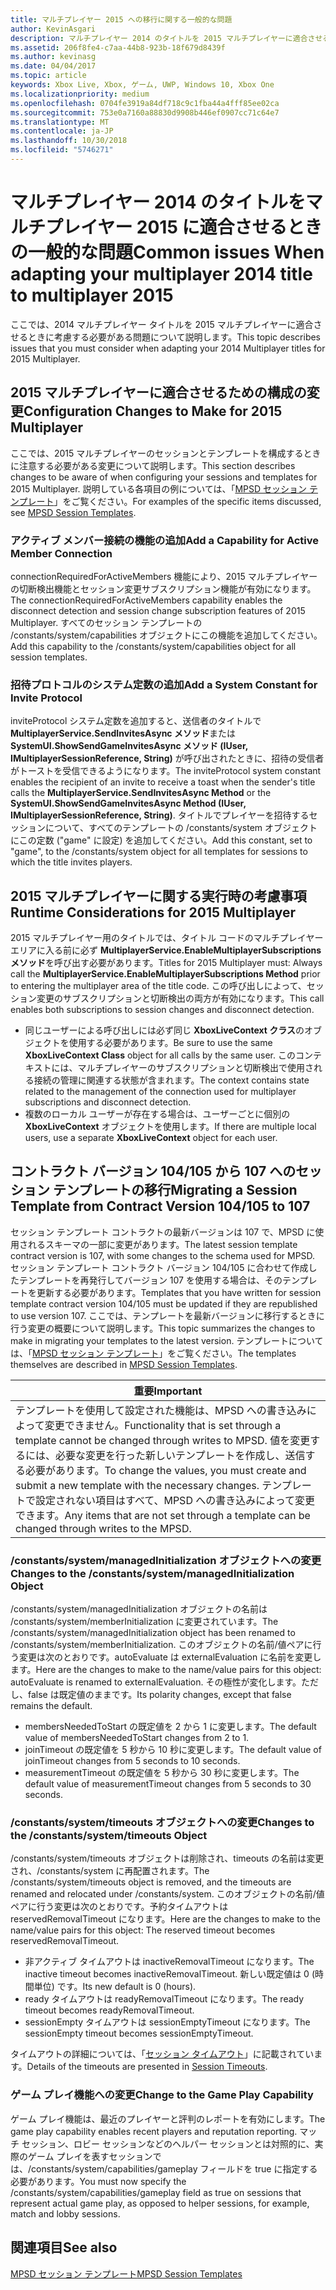 ```yaml
---
title: マルチプレイヤー 2015 への移行に関する一般的な問題
author: KevinAsgari
description: マルチプレイヤー 2014 のタイトルを 2015 マルチプレイヤーに適合させるときに発生する可能性のある一般的な問題について説明します。
ms.assetid: 206f8fe4-c7aa-44b8-923b-18f679d8439f
ms.author: kevinasg
ms.date: 04/04/2017
ms.topic: article
keywords: Xbox Live, Xbox, ゲーム, UWP, Windows 10, Xbox One
ms.localizationpriority: medium
ms.openlocfilehash: 0704fe3919a84df718c9c1fba44a4fff85ee02ca
ms.sourcegitcommit: 753e0a7160a88830d9908b446ef0907cc71c64e7
ms.translationtype: MT
ms.contentlocale: ja-JP
ms.lasthandoff: 10/30/2018
ms.locfileid: "5746271"
---
```

# <a name="common-issues-when-adapting-your-multiplayer-2014-title-to-multiplayer-2015"></a><span data-ttu-id="93de5-104">マルチプレイヤー 2014 のタイトルをマルチプレイヤー 2015 に適合させるときの一般的な問題</span><span class="sxs-lookup"><span data-stu-id="93de5-104">Common issues When adapting your multiplayer 2014 title to multiplayer 2015</span></span>

<span data-ttu-id="93de5-105">ここでは、2014 マルチプレイヤー タイトルを 2015 マルチプレイヤーに適合させるときに考慮する必要がある問題について説明します。</span><span class="sxs-lookup"><span data-stu-id="93de5-105">This topic describes issues that you must consider when adapting your 2014 Multiplayer titles for 2015 Multiplayer.</span></span>


## <a name="configuration-changes-to-make-for-2015-multiplayer"></a><span data-ttu-id="93de5-106">2015 マルチプレイヤーに適合させるための構成の変更</span><span class="sxs-lookup"><span data-stu-id="93de5-106">Configuration Changes to Make for 2015 Multiplayer</span></span>

<span data-ttu-id="93de5-107">ここでは、2015 マルチプレイヤーのセッションとテンプレートを構成するときに注意する必要がある変更について説明します。</span><span class="sxs-lookup"><span data-stu-id="93de5-107">This section describes changes to be aware of when configuring your sessions and templates for 2015 Multiplayer.</span></span> <span data-ttu-id="93de5-108">説明している各項目の例については、「[MPSD セッション テンプレート](multiplayer-session-directory.md)」をご覧ください。</span><span class="sxs-lookup"><span data-stu-id="93de5-108">For examples of the specific items discussed, see [MPSD Session Templates](multiplayer-session-directory.md).</span></span>

### <a name="add-a-capability-for-active-member-connection"></a><span data-ttu-id="93de5-109">アクティブ メンバー接続の機能の追加</span><span class="sxs-lookup"><span data-stu-id="93de5-109">Add a Capability for Active Member Connection</span></span>

<span data-ttu-id="93de5-110">connectionRequiredForActiveMembers 機能により、2015 マルチプレイヤーの切断検出機能とセッション変更サブスクリプション機能が有効になります。</span><span class="sxs-lookup"><span data-stu-id="93de5-110">The connectionRequiredForActiveMembers capability enables the disconnect detection and session change subscription features of 2015 Multiplayer.</span></span> <span data-ttu-id="93de5-111">すべてのセッション テンプレートの /constants/system/capabilities オブジェクトにこの機能を追加してください。</span><span class="sxs-lookup"><span data-stu-id="93de5-111">Add this capability to the /constants/system/capabilities object for all session templates.</span></span>


### <a name="add-a-system-constant-for-invite-protocol"></a><span data-ttu-id="93de5-112">招待プロトコルのシステム定数の追加</span><span class="sxs-lookup"><span data-stu-id="93de5-112">Add a System Constant for Invite Protocol</span></span>

<span data-ttu-id="93de5-113">inviteProtocol システム定数を追加すると、送信者のタイトルで **MultiplayerService.SendInvitesAsync メソッド**または **SystemUI.ShowSendGameInvitesAsync メソッド (IUser, IMultiplayerSessionReference, String)** が呼び出されたときに、招待の受信者がトーストを受信できるようになります。</span><span class="sxs-lookup"><span data-stu-id="93de5-113">The inviteProtocol system constant enables the recipient of an invite to receive a toast when the sender's title calls the **MultiplayerService.SendInvitesAsync Method** or the **SystemUI.ShowSendGameInvitesAsync Method (IUser, IMultiplayerSessionReference, String)**.</span></span> <span data-ttu-id="93de5-114">タイトルでプレイヤーを招待するセッションについて、すべてのテンプレートの /constants/system オブジェクトにこの定数 ("game" に設定) を追加してください。</span><span class="sxs-lookup"><span data-stu-id="93de5-114">Add this constant, set to "game", to the /constants/system object for all templates for sessions to which the title invites players.</span></span>


## <a name="runtime-considerations-for-2015-multiplayer"></a><span data-ttu-id="93de5-115">2015 マルチプレイヤーに関する実行時の考慮事項</span><span class="sxs-lookup"><span data-stu-id="93de5-115">Runtime Considerations for 2015 Multiplayer</span></span>

<span data-ttu-id="93de5-116">2015 マルチプレイヤー用のタイトルでは、タイトル コードのマルチプレイヤー エリアに入る前に必ず **MultiplayerService.EnableMultiplayerSubscriptions メソッド**を呼び出す必要があります。</span><span class="sxs-lookup"><span data-stu-id="93de5-116">Titles for 2015 Multiplayer must:   Always call the **MultiplayerService.EnableMultiplayerSubscriptions Method** prior to entering the multiplayer area of the title code.</span></span> <span data-ttu-id="93de5-117">この呼び出しによって、セッション変更のサブスクリプションと切断検出の両方が有効になります。</span><span class="sxs-lookup"><span data-stu-id="93de5-117">This call enables both subscriptions to session changes and disconnect detection.</span></span>
-   <span data-ttu-id="93de5-118">同じユーザーによる呼び出しには必ず同じ **XboxLiveContext クラス**のオブジェクトを使用する必要があります。</span><span class="sxs-lookup"><span data-stu-id="93de5-118">Be sure to use the same **XboxLiveContext Class** object for all calls by the same user.</span></span> <span data-ttu-id="93de5-119">このコンテキストには、マルチプレイヤーのサブスクリプションと切断検出で使用される接続の管理に関連する状態が含まれます。</span><span class="sxs-lookup"><span data-stu-id="93de5-119">The context contains state related to the management of the connection used for multiplayer subscriptions and disconnect detection.</span></span>
-   <span data-ttu-id="93de5-120">複数のローカル ユーザーが存在する場合は、ユーザーごとに個別の **XboxLiveContext** オブジェクトを使用します。</span><span class="sxs-lookup"><span data-stu-id="93de5-120">If there are multiple local users, use a separate **XboxLiveContext** object for each user.</span></span>


## <a name="migrating-a-session-template-from-contract-version-104105-to-107"></a><span data-ttu-id="93de5-121">コントラクト バージョン 104/105 から 107 へのセッション テンプレートの移行</span><span class="sxs-lookup"><span data-stu-id="93de5-121">Migrating a Session Template from Contract Version 104/105 to 107</span></span>

<span data-ttu-id="93de5-122">セッション テンプレート コントラクトの最新バージョンは 107 で、MPSD に使用されるスキーマの一部に変更があります。</span><span class="sxs-lookup"><span data-stu-id="93de5-122">The latest session template contract version is 107, with some changes to the schema used for MPSD.</span></span> <span data-ttu-id="93de5-123">セッション テンプレート コントラクト バージョン 104/105 に合わせて作成したテンプレートを再発行してバージョン 107 を使用する場合は、そのテンプレートを更新する必要があります。</span><span class="sxs-lookup"><span data-stu-id="93de5-123">Templates that you have written for session template contract version 104/105 must be updated if they are republished to use version 107.</span></span> <span data-ttu-id="93de5-124">ここでは、テンプレートを最新バージョンに移行するときに行う変更の概要について説明します。</span><span class="sxs-lookup"><span data-stu-id="93de5-124">This topic summarizes the changes to make in migrating your templates to the latest version.</span></span> <span data-ttu-id="93de5-125">テンプレートについては、「[MPSD セッション テンプレート](multiplayer-session-directory.md)」をご覧ください。</span><span class="sxs-lookup"><span data-stu-id="93de5-125">The templates themselves are described in [MPSD Session Templates](multiplayer-session-directory.md).</span></span>

| <span data-ttu-id="93de5-126">重要</span><span class="sxs-lookup"><span data-stu-id="93de5-126">Important</span></span>                                                                                                                                                                                                                                                      |
|-----------------------------------------------------------------------------------------------------------------------------------------------------------------------------------------------------------------------------------------------------------------------------|
| <span data-ttu-id="93de5-127">テンプレートを使用して設定された機能は、MPSD への書き込みによって変更できません。</span><span class="sxs-lookup"><span data-stu-id="93de5-127">Functionality that is set through a template cannot be changed through writes to MPSD.</span></span> <span data-ttu-id="93de5-128">値を変更するには、必要な変更を行った新しいテンプレートを作成し、送信する必要があります。</span><span class="sxs-lookup"><span data-stu-id="93de5-128">To change the values, you must create and submit a new template with the necessary changes.</span></span> <span data-ttu-id="93de5-129">テンプレートで設定されない項目はすべて、MPSD への書き込みによって変更できます。</span><span class="sxs-lookup"><span data-stu-id="93de5-129">Any items that are not set through a template can be changed through writes to the MPSD.</span></span> |


### <a name="changes-to-the-constantssystemmanagedinitialization-object"></a><span data-ttu-id="93de5-130">/constants/system/managedInitialization オブジェクトへの変更</span><span class="sxs-lookup"><span data-stu-id="93de5-130">Changes to the /constants/system/managedInitialization Object</span></span>

<span data-ttu-id="93de5-131">/constants/system/managedInitialization オブジェクトの名前は /constants/system/memberInitialization に変更されています。</span><span class="sxs-lookup"><span data-stu-id="93de5-131">The /constants/system/managedInitialization object has been renamed to /constants/system/memberInitialization.</span></span> <span data-ttu-id="93de5-132">このオブジェクトの名前/値ペアに行う変更は次のとおりです。autoEvaluate は externalEvaluation に名前を変更します。</span><span class="sxs-lookup"><span data-stu-id="93de5-132">Here are the changes to make to the name/value pairs for this object:   autoEvaluate is renamed to externalEvaluation.</span></span> <span data-ttu-id="93de5-133">その極性が変化します。ただし、false は既定値のままです。</span><span class="sxs-lookup"><span data-stu-id="93de5-133">Its polarity changes, except that false remains the default.</span></span>
-   <span data-ttu-id="93de5-134">membersNeededToStart の既定値を 2 から 1 に変更します。</span><span class="sxs-lookup"><span data-stu-id="93de5-134">The default value of membersNeededToStart changes from 2 to 1.</span></span>
-   <span data-ttu-id="93de5-135">joinTimeout の既定値を 5 秒から 10 秒に変更します。</span><span class="sxs-lookup"><span data-stu-id="93de5-135">The default value of joinTimeout changes from 5 seconds to 10 seconds.</span></span>
-   <span data-ttu-id="93de5-136">measurementTimeout の既定値を 5 秒から 30 秒に変更します。</span><span class="sxs-lookup"><span data-stu-id="93de5-136">The default value of measurementTimeout changes from 5 seconds to 30 seconds.</span></span>


### <a name="changes-to-the-constantssystemtimeouts-object"></a><span data-ttu-id="93de5-137">/constants/system/timeouts オブジェクトへの変更</span><span class="sxs-lookup"><span data-stu-id="93de5-137">Changes to the /constants/system/timeouts Object</span></span>

<span data-ttu-id="93de5-138">/constants/system/timeouts オブジェクトは削除され、timeouts の名前は変更され、/constants/system に再配置されます。</span><span class="sxs-lookup"><span data-stu-id="93de5-138">The /constants/system/timeouts object is removed, and the timeouts are renamed and relocated under /constants/system.</span></span> <span data-ttu-id="93de5-139">このオブジェクトの名前/値ペアに行う変更は次のとおりです。予約タイムアウトは reservedRemovalTimeout になります。</span><span class="sxs-lookup"><span data-stu-id="93de5-139">Here are the changes to make to the name/value pairs for this object:   The reserved timeout becomes reservedRemovalTimeout.</span></span>
-   <span data-ttu-id="93de5-140">非アクティブ タイムアウトは inactiveRemovalTimeout になります。</span><span class="sxs-lookup"><span data-stu-id="93de5-140">The inactive timeout becomes inactiveRemovalTimeout.</span></span> <span data-ttu-id="93de5-141">新しい既定値は 0 (時間単位) です。</span><span class="sxs-lookup"><span data-stu-id="93de5-141">Its new default is 0 (hours).</span></span>
-   <span data-ttu-id="93de5-142">ready タイムアウトは readyRemovalTimeout になります。</span><span class="sxs-lookup"><span data-stu-id="93de5-142">The ready timeout becomes readyRemovalTimeout.</span></span>
-   <span data-ttu-id="93de5-143">sessionEmpty タイムアウトは sessionEmptyTimeout になります。</span><span class="sxs-lookup"><span data-stu-id="93de5-143">The sessionEmpty timeout becomes sessionEmptyTimeout.</span></span>

<span data-ttu-id="93de5-144">タイムアウトの詳細については、「[セッション タイムアウト](mpsd-session-details.md)」に記載されています。</span><span class="sxs-lookup"><span data-stu-id="93de5-144">Details of the timeouts are presented in [Session Timeouts](mpsd-session-details.md).</span></span>


### <a name="change-to-the-game-play-capability"></a><span data-ttu-id="93de5-145">ゲーム プレイ機能への変更</span><span class="sxs-lookup"><span data-stu-id="93de5-145">Change to the Game Play Capability</span></span>

<span data-ttu-id="93de5-146">ゲーム プレイ機能は、最近のプレイヤーと評判のレポートを有効にします。</span><span class="sxs-lookup"><span data-stu-id="93de5-146">The game play capability enables recent players and reputation reporting.</span></span> <span data-ttu-id="93de5-147">マッチ セッション、ロビー セッションなどのヘルパー セッションとは対照的に、実際のゲーム プレイを表すセッションでは、/constants/system/capabilities/gameplay フィールドを true に指定する必要があります。</span><span class="sxs-lookup"><span data-stu-id="93de5-147">You must now specify the /constants/system/capabilities/gameplay field as true on sessions that represent actual game play, as opposed to helper sessions, for example, match and lobby sessions.</span></span>


## <a name="see-also"></a><span data-ttu-id="93de5-148">関連項目</span><span class="sxs-lookup"><span data-stu-id="93de5-148">See also</span></span>

[<span data-ttu-id="93de5-149">MPSD セッション テンプレート</span><span class="sxs-lookup"><span data-stu-id="93de5-149">MPSD Session Templates</span></span>](mpsd-session-details.md)
